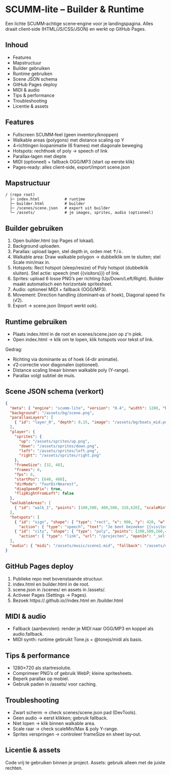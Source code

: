 # SCUMM‑lite – Builder & Runtime

Een lichte SCUMM‑achtige scene‑engine voor je landingspagina. Alles draait client‑side (HTML/JS/CSS/JSON) en werkt op GitHub Pages.

## Inhoud
- Features
- Mapstructuur
- Builder gebruiken
- Runtime gebruiken
- Scene JSON schema
- GitHub Pages deploy
- MIDI & audio
- Tips & performance
- Troubleshooting
- Licentie & assets

## Features
- Fullscreen SCUMM‑feel (geen inventory/knoppen)
- Walkable areas (polygons) met distance scaling op Y
- 4‑richtingen loopanimatie (6 frames) met diagonale beweging
- Hotspots: rechthoek of poly → speech of link
- Parallax‑lagen met diepte
- MIDI (optioneel) + fallback OGG/MP3 (start op eerste klik)
- Pages‑ready: alles client‑side, export/import scene.json

## Mapstructuur
```
/ (repo root)
  ├─ index.html           # runtime
  ├─ builder.html         # builder
  ├─ /scenes/scene.json   # export uit builder
  └─ /assets/             # je images, sprites, audio (optioneel)
```

## Builder gebruiken
1. Open builder.html (op Pages of lokaal).
2. Background uploaden.
3. Parallax: upload lagen, stel depth in, orden met ↑/↓.
4. Walkable area: Draw walkable polygon → dubbelklik om te sluiten; stel Scale min/max in.
5. Hotspots: Rect hotspot (sleep/resize) of Poly hotspot (dubbelklik sluiten). Stel actie: speech (met {{visitors}}) of link.
6. Sprites: upload 6 losse PNG’s per richting (Up/Down/Left/Right). Builder maakt automatisch een horizontale spritesheet.
7. Audio: optioneel MIDI + fallback (OGG/MP3).
8. Movement: Direction handling (dominant‑as of hoek), Diagonal speed fix (√2).
9. Export → scene.json (Import werkt ook).

## Runtime gebruiken
- Plaats index.html in de root en scenes/scene.json op z'n plek.
- Open index.html → klik om te lopen, klik hotspots voor tekst of link.

Gedrag:
- Richting via dominante as of hoek (4‑dir animatie).
- √2‑correctie voor diagonalen (optioneel).
- Distance scaling lineair binnen walkable poly (Y‑range).
- Parallax volgt subtiel de muis.

## Scene JSON schema (verkort)
```json
{
  "meta": { "engine": "scumm-lite", "version": "0.4", "width": 1280, "height": 720 },
  "background": "/assets/bg/scene.png",
  "parallaxLayers": [
    { "id": "layer_0", "depth": 0.15, "image": "/assets/bg/boats_mid.png" }
  ],
  "player": {
    "sprites": {
      "up": "/assets/sprites/up.png",
      "down": "/assets/sprites/down.png",
      "left": "/assets/sprites/left.png",
      "right": "/assets/sprites/right.png"
    },
    "frameSize": [32, 48],
    "frames": 6,
    "fps": 6,
    "startPos": [640, 480],
    "dirMode": "fourDirNearest",
    "diagSpeedFix": true,
    "flipRightFromLeft": false
  },
  "walkableAreas": [
    { "id": "walk_1", "points": [100,500, 400,500, 320,620], "scaleMin": 0.8, "scaleMax": 1.2 }
  ],
  "hotspots": [
    { "id": "sign", "shape": { "type": "rect", "x": 900, "y": 420, "w": 120, "h": 60 },
      "action": { "type": "speech", "text": "Je bent bezoeker {{visitors}}!" } },
    { "id": "city", "shape": { "type": "poly", "points": [200,500,260,480,320,500] },
      "action": { "type": "link", "url": "/projecten", "openIn": "_self" } }
  ],
  "audio": { "midi": "/assets/music/scene1.mid", "fallback": "/assets/music/scene1.ogg" }
}
```

## GitHub Pages deploy
1. Publieke repo met bovenstaande structuur.
2. index.html en builder.html in de root.
3. scene.json in /scenes/ en assets in /assets/.
4. Activeer Pages (Settings → Pages).
5. Bezoek https://<user>.github.io/<repo>/index.html en /builder.html

## MIDI & audio
- Fallback (aanbevolen): render je MIDI naar OGG/MP3 en koppel als audio.fallback.
- MIDI synth: runtime gebruikt Tone.js + @tonejs/midi als basis.

## Tips & performance
- 1280×720 als startresolutie.
- Comprimeer PNG’s of gebruik WebP; kleine spritesheets.
- Beperk parallax op mobiel.
- Gebruik paden in /assets/ voor caching.

## Troubleshooting
- Zwart scherm → check scenes/scene.json pad (DevTools).
- Geen audio → eerst klikken; gebruik fallback.
- Niet lopen → klik binnen walkable area.
- Scale raar → check scaleMin/Max & poly Y-range.
- Sprites verspringen → controleer frameSize en sheet lay‑out.

## Licentie & assets
Code vrij te gebruiken binnen je project. Assets: gebruik alleen met de juiste rechten.
